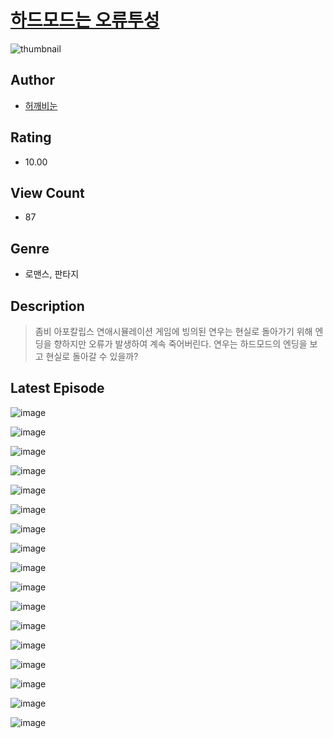 # [하드모드는 오류투성](https://comic.naver.com/challenge/list?titleId=810868)
![thumbnail](https://image-comic.pstatic.net/user_contents_data/challenge_comic/2023/05/24/upload_3978706203301001015_480x623.jpeg)

## Author
- [허깨비눈](https://comic.naver.com/artistTitle?id=367103)

## Rating
- 10.00

## View Count
- 87

## Genre
- 로맨스, 판타지

## Description
> 좀비 아포칼립스 연애시뮬레이션 게임에 빙의된 연우는 현실로 돌아가기 위해 엔딩을 향하지만 오류가 발생하여 계속 죽어버린다. 연우는 하드모드의 엔딩을 보고 현실로 돌아갈 수 있을까?


## Latest Episode
![image](https://image-comic.pstatic.net/user_contents_data/challenge_comic/2023/05/24/367103/upload_7293686675248800562.jpeg)

![image](https://image-comic.pstatic.net/user_contents_data/challenge_comic/2023/05/24/367103/upload_3847825832390190131.jpeg)

![image](https://image-comic.pstatic.net/user_contents_data/challenge_comic/2023/05/24/367103/upload_7306308871119844660.jpeg)

![image](https://image-comic.pstatic.net/user_contents_data/challenge_comic/2023/05/24/367103/upload_3762815097940293432.jpeg)

![image](https://image-comic.pstatic.net/user_contents_data/challenge_comic/2023/05/24/367103/upload_7075262974544918886.jpeg)

![image](https://image-comic.pstatic.net/user_contents_data/challenge_comic/2023/05/24/367103/upload_3760840147490595377.jpeg)

![image](https://image-comic.pstatic.net/user_contents_data/challenge_comic/2023/05/24/367103/upload_3919599736003322420.jpeg)

![image](https://image-comic.pstatic.net/user_contents_data/challenge_comic/2023/05/24/367103/upload_3559306495838938725.jpeg)

![image](https://image-comic.pstatic.net/user_contents_data/challenge_comic/2023/05/24/367103/upload_7293352415862141239.jpeg)

![image](https://image-comic.pstatic.net/user_contents_data/challenge_comic/2023/05/24/367103/upload_7234522839271158064.jpeg)

![image](https://image-comic.pstatic.net/user_contents_data/challenge_comic/2023/05/24/367103/upload_4063764435593211958.jpeg)

![image](https://image-comic.pstatic.net/user_contents_data/challenge_comic/2023/05/24/367103/upload_7004614971596618083.jpeg)

![image](https://image-comic.pstatic.net/user_contents_data/challenge_comic/2023/05/24/367103/upload_7148115549161546036.jpeg)

![image](https://image-comic.pstatic.net/user_contents_data/challenge_comic/2023/05/24/367103/upload_3546977671989768292.jpeg)

![image](https://image-comic.pstatic.net/user_contents_data/challenge_comic/2023/05/24/367103/upload_3977020858130708834.jpeg)

![image](https://image-comic.pstatic.net/user_contents_data/challenge_comic/2023/05/24/367103/upload_7365412225348547888.jpeg)

![image](https://image-comic.pstatic.net/user_contents_data/challenge_comic/2023/05/24/367103/upload_3702856332336314672.jpeg)
